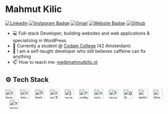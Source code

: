 # Mahmut Kilic



[![Linkedin](https://img.shields.io/badge/-LinkedIn-blue?style=flat&logo=Linkedin&logoColor=white)](https://www.linkedin.com/in/mahmutsedatkilic/)
[![Instagram Badge](https://img.shields.io/badge/-Instagram-purple?logo=instagram&logoColor=white&link=https://instagram.com/hetzwaard/)](https://www.instagram.com/hetzwaard)
[![Gmail](https://img.shields.io/badge/-Gmail-c14438?style=flat&logo=Gmail&logoColor=white)](mailto:me@mahmutkilic.nl)
[![Website Badge](https://img.shields.io/badge/-Website-navy?style=flat&logo=Google-Chrome&logoColor=white&link=mahmutkilic.nl)](https://mahmutkilic.nl)
[![Github](https://img.shields.io/github/followers/hetzwaard?label=Follow&style=social)](https://github.com/hetzwaard)

- 💻 Full-stack Developer, building websites and web applications & specializing in WordPress
- 🏫 Currently a student @ [Codam College](https://codam.nl) (42 Amsterdam) 
- 🌱 I am a self-taught developer who still believes caffeine can fix anything
- 📫 How to reach me: me@mahmutkilic.nl

## ⚙️ Tech Stack

<div>
  <img src="https://cdn.jsdelivr.net/gh/devicons/devicon/icons/c/c-original.svg" height="30" alt="c logo"  />
  <img width="9" />
  <img src="https://cdn.jsdelivr.net/gh/devicons/devicon/icons/cplusplus/cplusplus-original.svg" height="30" alt="cplusplus logo"  />
  <img width="9" />
  <img src="https://cdn.jsdelivr.net/gh/devicons/devicon/icons/html5/html5-original.svg" height="30" alt="html5 logo"  />
  <img width="9" />
  <img src="https://cdn.jsdelivr.net/gh/devicons/devicon/icons/css3/css3-original.svg" height="30" alt="css3 logo"  />
  <img width="9" />
  <img src="https://cdn.jsdelivr.net/gh/devicons/devicon/icons/javascript/javascript-original.svg" height="30" alt="javascript logo"  />
  <img width="9" />
  <img src="https://cdn.jsdelivr.net/gh/devicons/devicon/icons/nodejs/nodejs-original.svg" height="30" alt="nodejs logo"  />
  <img width="9" />
  <img src="https://cdn.jsdelivr.net/gh/devicons/devicon/icons/unix/unix-original.svg" height="30" alt="unix logo"  />
  <img width="9" />
  <img src="https://cdn.jsdelivr.net/gh/devicons/devicon/icons/linux/linux-original.svg" height="30" alt="linux logo"  />
  <img width="9" />
  <img src="https://cdn.jsdelivr.net/gh/devicons/devicon/icons/git/git-original.svg" height="30" alt="git logo"  />
  <img width="9" />
  <img src="https://cdn.jsdelivr.net/gh/devicons/devicon/icons/wordpress/wordpress-original.svg" height="30" alt="wordpress logo"  />
  <img width="9" />
  <img src="https://cdn.jsdelivr.net/gh/devicons/devicon/icons/mysql/mysql-original.svg" height="30" alt="mysql logo"  />
  <img width="9" />
  <img src="https://cdn.jsdelivr.net/gh/devicons/devicon/icons/vscode/vscode-original.svg" height="30" alt="vscode logo"  />
</div>
